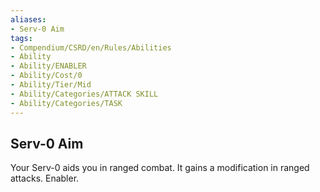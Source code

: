 ```yaml
---
aliases:
- Serv-0 Aim
tags:
- Compendium/CSRD/en/Rules/Abilities
- Ability
- Ability/ENABLER
- Ability/Cost/0
- Ability/Tier/Mid
- Ability/Categories/ATTACK SKILL
- Ability/Categories/TASK
---
```


  
## Serv-0 Aim  
Your Serv-0 aids you in ranged combat. It gains a modification in ranged attacks. Enabler. 